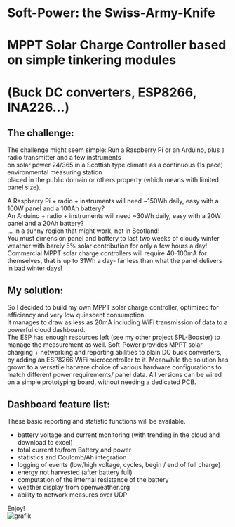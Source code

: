 # Soft-Power: the Swiss-Army-Knife  
# MPPT Solar Charge Controller based on simple tinkering modules 
# (Buck DC converters, ESP8266, INA226...)

## The challenge:
The challenge might seem simple: Run a Raspberry Pi or an Arduino, plus a radio transmitter and a few instruments  
on solar power 24/365 in a Scottish type climate as a continuous (1s pace) environmental measuring station  
placed in the public domain or others property (which means with limited panel size).

A Raspberry Pi + radio + instruments will need ~150Wh daily, easy with a 100W panel and a 100Ah battery?\
An Arduino + radio + instruments will need ~30Wh daily, easy with a 20W panel and a 20Ah battery?\
... in a sunny region that might work, not in Scotland!  
You must dimension panel and battery to last two weeks of cloudy winter weather with barely 5% solar contribution for only a few hours a day!  
Commercial MPPT solar charge controllers will require 40-100mA for themselves, that is up to 31Wh a day- far less than what the panel delivers in bad winter days!

## My solution:
So I decided to build my own MPPT solar charge controller, optimized for efficiency and very low quiescent consumption.  
It manages to draw as less as 20mA including WiFi transmission of data to a powerful cloud dashboard.  
The ESP has enough resources left (see my other project SPL-Booster) to manage the measurement as well.
Soft-Power provides MPPT solar charging + networking and reporting abilities to plain DC buck converters, by adding an ESP8266 WiFi microcontroller to it.
Meanwhile the solution has grown to a versatile harware choice of various hardware configurations to match different power requirements/ panel data.
All versions can be wired on a simple prototyping board, without needing a dedicated PCB.

## Dashboard feature list:
These basic reporting and statistic functions will be available.
- battery voltage and current monitoring (with trending in the cloud and download to excel)
- total current to/from Battery and power
- statistics and Coulomb/Ah integration
- logging of events (low/high voltage, cycles, begin / end of full charge)
- energy not harvested (after battery full)
- computation of the internal resistance of the battery
- weather display from openweather.org
- ability to network measures over UDP

Enjoy!\
![grafik](https://user-images.githubusercontent.com/14197155/100760181-c595dd00-33f1-11eb-87bc-8ccab89986ff.png)
